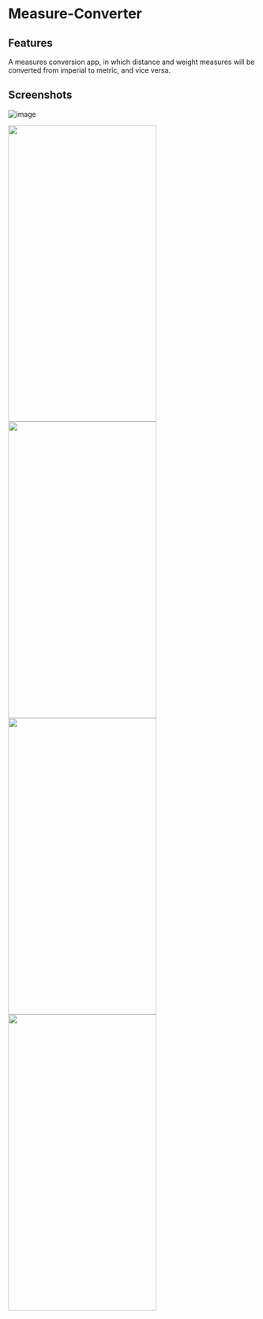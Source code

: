 # Measure-Converter

## Features

A measures
conversion app, in which distance and weight measures will be converted from imperial to
metric, and vice versa.

 


## Screenshots


<p>



![image](https://user-images.githubusercontent.com/96740412/190895812-a2308043-3d00-4147-9451-7c0a6f119a0b.png)




<img src="https://user-images.githubusercontent.com/96740412/190894437-449a3b1d-d061-4180-8bc5-32b1fd407cdc.png "  height="600" width = "300"  >
<br>
<img src="https://user-images.githubusercontent.com/96740412/190895812-a2308043-3d00-4147-9451-7c0a6f119a0b.png"  height="600" width = "300" >
 <br>
 <img src="https://user-images.githubusercontent.com/96740412/190895654-d0eac2b9-ca63-4f4d-af67-490fbda4baa1.png" height="600" width = "300"  >
 <br>
 <img src="https://user-images.githubusercontent.com/96740412/190895675-1f980ac1-2941-45c2-81b0-6b2ba4f0b38c.png" height="600" width = "300" >
 



</p>
